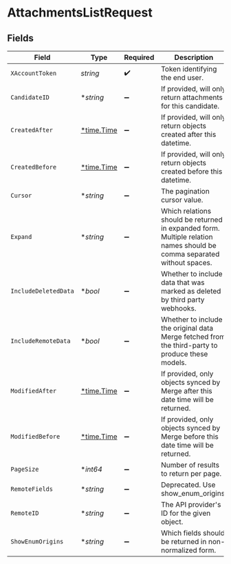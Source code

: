 # AttachmentsListRequest


## Fields

| Field                                                                                                                  | Type                                                                                                                   | Required                                                                                                               | Description                                                                                                            |
| ---------------------------------------------------------------------------------------------------------------------- | ---------------------------------------------------------------------------------------------------------------------- | ---------------------------------------------------------------------------------------------------------------------- | ---------------------------------------------------------------------------------------------------------------------- |
| `XAccountToken`                                                                                                        | *string*                                                                                                               | :heavy_check_mark:                                                                                                     | Token identifying the end user.                                                                                        |
| `CandidateID`                                                                                                          | **string*                                                                                                              | :heavy_minus_sign:                                                                                                     | If provided, will only return attachments for this candidate.                                                          |
| `CreatedAfter`                                                                                                         | [*time.Time](https://pkg.go.dev/time#Time)                                                                             | :heavy_minus_sign:                                                                                                     | If provided, will only return objects created after this datetime.                                                     |
| `CreatedBefore`                                                                                                        | [*time.Time](https://pkg.go.dev/time#Time)                                                                             | :heavy_minus_sign:                                                                                                     | If provided, will only return objects created before this datetime.                                                    |
| `Cursor`                                                                                                               | **string*                                                                                                              | :heavy_minus_sign:                                                                                                     | The pagination cursor value.                                                                                           |
| `Expand`                                                                                                               | **string*                                                                                                              | :heavy_minus_sign:                                                                                                     | Which relations should be returned in expanded form. Multiple relation names should be comma separated without spaces. |
| `IncludeDeletedData`                                                                                                   | **bool*                                                                                                                | :heavy_minus_sign:                                                                                                     | Whether to include data that was marked as deleted by third party webhooks.                                            |
| `IncludeRemoteData`                                                                                                    | **bool*                                                                                                                | :heavy_minus_sign:                                                                                                     | Whether to include the original data Merge fetched from the third-party to produce these models.                       |
| `ModifiedAfter`                                                                                                        | [*time.Time](https://pkg.go.dev/time#Time)                                                                             | :heavy_minus_sign:                                                                                                     | If provided, only objects synced by Merge after this date time will be returned.                                       |
| `ModifiedBefore`                                                                                                       | [*time.Time](https://pkg.go.dev/time#Time)                                                                             | :heavy_minus_sign:                                                                                                     | If provided, only objects synced by Merge before this date time will be returned.                                      |
| `PageSize`                                                                                                             | **int64*                                                                                                               | :heavy_minus_sign:                                                                                                     | Number of results to return per page.                                                                                  |
| `RemoteFields`                                                                                                         | **string*                                                                                                              | :heavy_minus_sign:                                                                                                     | Deprecated. Use show_enum_origins.                                                                                     |
| `RemoteID`                                                                                                             | **string*                                                                                                              | :heavy_minus_sign:                                                                                                     | The API provider's ID for the given object.                                                                            |
| `ShowEnumOrigins`                                                                                                      | **string*                                                                                                              | :heavy_minus_sign:                                                                                                     | Which fields should be returned in non-normalized form.                                                                |